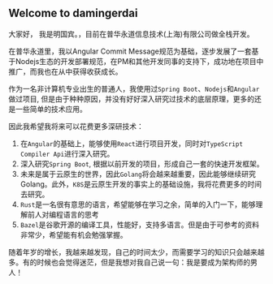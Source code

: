 ## Welcome to damingerdai

大家好， 我是明国宾。，目前在普华永道信息技术(上海)有限公司做全栈开发。

在普华永道里，我以Angular Commit Message规范为基础，逐步发展了一套基于Nodejs生态的开发部署规范，在PM和其他开发同事的支持下，成功地在项目中推广，而我也在从中获得收获成长。

作为一名非计算机专业出生的普通人，我使用过`Spring Boot`、`Nodejs`和`Angular`做过项目, 但是由于种种原因，并没有好好深入研究过技术的底层原理，更多的还是一些简单的技术应用。

因此我希望我将来可以花费更多深研技术：

1. 在`Angular`的基础上，能够使用`React`进行项目开发，同时对`TypeScript Compiler Api`进行深入研究。
2. 深入研究`Spring Boot`, 根据以前开发的项目，形成自己一套的快速开发框架。
3. 未来是属于云原生的世界，因此`Golang`将会越来越重要，因此能够继续研究Golang。此外，`K8S`是云原生开发的事实上的基础设施，我将花费更多的时间去研究。
4. `Rust`是一名很有意思的语言，希望能够在学习之余，简单的入门一下，能够理解前人对编程语言的思考
5. `Bazel`是谷歌开源的编译工具，性能好，支持多语言。但是由于可参考的资料非常少，希望能有机会勉强掌握。


随着年岁的增长，我越来越发现，自己的时间太少，而需要学习的知识只会越来越多。有的时候也会觉得迷茫，但是我想对我自己说一句：我是要成为架构师的男人！
